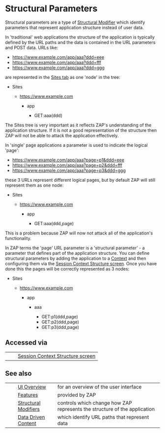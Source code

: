 # Structural Parameters #

Structural parameters are a type of [Structural Modifier][] which identify parameters that represent application structure instead of user data.


In 'traditional' web applications the structure of the application is typically defined by the URL paths and the data is contained in the URL parameters and POST data.
URLs like:

 *  https://www.example.com/app/aaa?ddd=eee
 *  https://www.example.com/app/aaa?ddd=fff
 *  https://www.example.com/app/aaa?ddd=ggg

are represented in the [Sites tab][] as one 'node' in the tree:

 *  Sites
    
     *  https://www.example.com
        
         *  app
            
             *  GET:aaa(ddd)

The Sites tree is very important as it reflects ZAP's understanding of the application structure.
If it is not a good representation of the structure then ZAP will not be able to attack the application effectively.

In 'single' page applications a parameter is used to indicate the logical 'page':

 *  https://www.example.com/app/aaa?page=p1&ddd=eee
 *  https://www.example.com/app/aaa?page=p2&ddd=fff
 *  https://www.example.com/app/aaa?page=p3&ddd=ggg

these 3 URLs represent different logical pages, but by default ZAP will still represent them as one node:

 *  Sites
    
     *  https://www.example.com
        
         *  app
            
             *  GET:aaa(ddd,page)

This is a problem because ZAP will now not attack all of the application's functionality.

In ZAP terms the 'page' URL parameter is a 'structural parameter' - a parameter that defines part of the application structure.
You can define structural parameters by adding the application to a [Context][] and then configuring them via the [Session Context Structure screen][].
Once you have done this the pages will be correctly represented as 3 nodes:

 *  Sites
    
     *  https://www.example.com
        
         *  app
            
             *  aaa
                
                 *  GET:p1(ddd,page)
                 *  GET:p2(ddd,page)
                 *  GET:p3(ddd,page)

## Accessed via ##

<table> 
 <tbody>
  <tr>
   <td>&nbsp;&nbsp;&nbsp;&nbsp;</td>
   <td><a href="HelpUiDialogsSessionContext-struct" rel="nofollow">Session Context Structure screen</a></td>
  </tr> 
 </tbody>
</table>

## See also ##

<table> 
 <tbody>
  <tr>
   <td>&nbsp;&nbsp;&nbsp;&nbsp;</td>
   <td><a href="HelpUiOverview" rel="nofollow">UI Overview</a></td>
   <td>for an overview of the user interface</td>
  </tr> 
  <tr>
   <td>&nbsp;&nbsp;&nbsp;&nbsp;</td>
   <td><a href="HelpStartConceptsConcepts" rel="nofollow">Features</a></td>
   <td>provided by ZAP</td>
  </tr> 
  <tr>
   <td>&nbsp;&nbsp;&nbsp;&nbsp;</td>
   <td><a href="HelpStartConceptsStructmods" rel="nofollow">Structural Modifiers</a></td>
   <td>controls which change how ZAP represents the structure of the application</td>
  </tr> 
  <tr>
   <td>&nbsp;&nbsp;&nbsp;&nbsp;</td>
   <td><a href="HelpStartConceptsDdc" rel="nofollow">Data Driven Content</a></td>
   <td>which identify URL paths that represent data</td>
  </tr> 
 </tbody>
</table>


[Structural Modifier]: HelpStartConceptsStructmods
[Sites tab]: HelpUiTabsSites
[Context]: HelpStartConceptsContexts
[Session Context Structure screen]: HelpUiDialogsSessionContext-struct